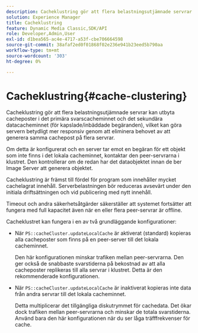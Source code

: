 ```yaml
---
description: Cacheklustring gör att flera belastningsutjämnade servrar kan utbyta cacheposter i det primära svarscacheminnet och det sekundära datacacheminnet (för kapslade/inbäddade begäranden), vilket kan göra servern betydligt mer responsiv genom att eliminera behovet av att generera samma cachepost på flera servrar.
solution: Experience Manager
title: Cacheklustring
feature: Dynamic Media Classic,SDK/API
role: Developer,Admin,User
exl-id: d1bea565-ac4e-4717-a53f-cbe706664598
source-git-commit: 38afaf2ed0f01868f02e236e941b23eed5b790aa
workflow-type: tm+mt
source-wordcount: '303'
ht-degree: 0%

---
```


# Cacheklustring{#cache-clustering}

Cacheklustring gör att flera belastningsutjämnade servrar kan utbyta cacheposter i det primära svarscacheminnet och det sekundära datacacheminnet (för kapslade/inbäddade begäranden), vilket kan göra servern betydligt mer responsiv genom att eliminera behovet av att generera samma cachepost på flera servrar.

Om detta är konfigurerat och en server tar emot en begäran för ett objekt som inte finns i det lokala cacheminnet, kontaktar den peer-servrarna i klustret. Den kontrollerar om de redan har det dataobjektet innan de ber Image Server att generera objektet.

Cacheklustring är främst till fördel för program som innehåller mycket cachelagrat innehåll. Serverbelastningen bör reduceras avsevärt under den initiala driftsättningen och vid publicering med nytt innehåll.

Timeout och andra säkerhetsåtgärder säkerställer att systemet fortsätter att fungera med full kapacitet även när en eller flera peer-servrar är offline.

Cacheklustret kan fungera i en av två grundläggande konfigurationer:

* När `PS::cacheCluster.updateLocalCache` är aktiverat (standard) kopieras alla cacheposter som finns på en peer-server till det lokala cacheminnet.

  Den här konfigurationen minskar trafiken mellan peer-servrarna. Den ger också de snabbaste svarstiderna på bekostnad av att alla cacheposter replikeras till alla servrar i klustret. Detta är den rekommenderade konfigurationen.

* När `PS::cacheCluster.updateLocalCache` är inaktiverat kopieras inte data från andra servrar till det lokala cacheminnet.

  Detta multiplicerar det tillgängliga diskutrymmet för cachedata. Det ökar dock trafiken mellan peer-servrarna och minskar de totala svarstiderna. Använd bara den här konfigurationen när du ser låga träfffrekvenser för cache.
